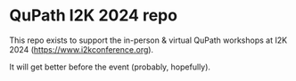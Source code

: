 # QuPath I2K 2024 repo 

This repo exists to support the in-person & virtual QuPath workshops at I2K 2024 (https://www.i2kconference.org).

It will get better before the event (probably, hopefully).